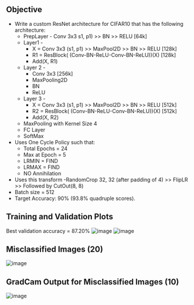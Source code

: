 Objective
---------

- Write a custom ResNet architecture for CIFAR10 that has the following architecture:
  - PrepLayer - Conv 3x3 s1, p1) >> BN >> RELU [64k]
  - Layer1 -
      - X = Conv 3x3 (s1, p1) >> MaxPool2D >> BN >> RELU [128k]
      - R1 = ResBlock( (Conv-BN-ReLU-Conv-BN-ReLU))(X) [128k] 
      - Add(X, R1)
   - Layer 2 -
      - Conv 3x3 [256k]
      - MaxPooling2D
      - BN
      - ReLU
    - Layer 3 -
      - X = Conv 3x3 (s1, p1) >> MaxPool2D >> BN >> RELU [512k]
      - R2 = ResBlock( (Conv-BN-ReLU-Conv-BN-ReLU))(X) [512k]
      - Add(X, R2)
    - MaxPooling with Kernel Size 4
    - FC Layer 
    - SoftMax
- Uses One Cycle Policy such that:
    - Total Epochs = 24
    - Max at Epoch = 5
    - LRMIN = FIND
    - LRMAX = FIND
    - NO Annihilation
- Uses this transform -RandomCrop 32, 32 (after padding of 4) >> FlipLR >> Followed by CutOut(8, 8)
- Batch size = 512
- Target Accuracy: 90% (93.8% quadruple scores).
  
 Training and Validation Plots
 ----------------------------
 Best validation accuracy = 87.20%
![image](https://user-images.githubusercontent.com/10797988/219923128-6db2b08a-5289-47be-8423-3334c93c72a5.png)
![image](https://user-images.githubusercontent.com/10797988/219923132-864438f0-ecc2-4e26-96c0-979d376f7268.png)


Misclassified Images (20)
--------------------
![image](https://user-images.githubusercontent.com/10797988/219923141-baf26706-f296-45b7-b8a6-9d9747947235.png)

GradCam Output for Misclassified Images (10)
------------------------------------

![image](https://user-images.githubusercontent.com/10797988/219923146-a2a92201-9364-4c1d-be86-ec120dd75654.png)



